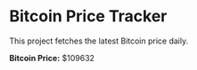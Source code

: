 # Bitcoin Price Tracker

This project fetches the latest Bitcoin price daily.

**Bitcoin Price:** $109632
